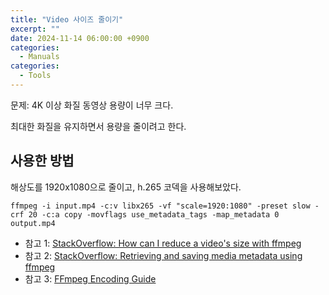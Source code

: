 ```yaml
---
title: "Video 사이즈 줄이기"
excerpt: ""
date: 2024-11-14 06:00:00 +0900
categories:
  - Manuals
categories:
  - Tools
---
```


문제: 4K 이상 화질 동영상 용량이 너무 크다.  

최대한 화질을 유지하면서 용량을 줄이려고 한다.  

## 사용한 방법

해상도를 1920x1080으로 줄이고, h.265 코덱을 사용해보았다.

`ffmpeg -i input.mp4 -c:v libx265 -vf "scale=1920:1080" -preset slow -crf 20 -c:a copy -movflags use_metadata_tags -map_metadata 0 output.mp4`

- 참고 1: [StackOverflow: How can I reduce a video's size with ffmpeg](https://unix.stackexchange.com/questions/28803/how-can-i-reduce-a-videos-size-with-ffmpeg)
- 참고 2: [StackOverflow: Retrieving and saving media metadata using ffmpeg](https://stackoverflow.com/questions/9464617/retrieving-and-saving-media-metadata-using-ffmpeg)
- 참고 3: [FFmpeg Encoding Guide](https://trac.ffmpeg.org/wiki/Encode/H.264)